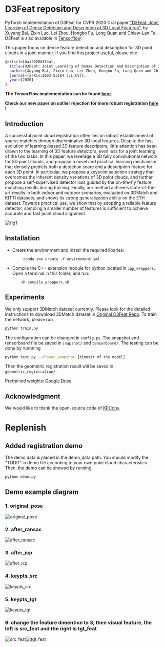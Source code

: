 # D3Feat repository

PyTorch implementation of D3Feat for CVPR'2020 Oral paper ["D3Feat: Joint Learning of Dense Detection and Description of 3D Local Features"](https://arxiv.org/abs/2003.03164), by Xuyang Bai, Zixin Luo, Lei Zhou, Hongbo Fu, Long Quan and Chiew-Lan Tai. D3Feat is also available in [Tensorflow](https://github.com/XuyangBai/D3Feat).

This paper focus on dense feature detection and description for 3D point clouds in a joint manner. If you find this project useful, please cite:

```bash
@article{bai2020d3feat,
  title={D3Feat: Joint Learning of Dense Detection and Description of 3D Local Features},
  author={Xuyang Bai, Zixin Luo, Lei Zhou, Hongbo Fu, Long Quan and Chiew-Lan Tai},
  journal={arXiv:2003.03164 [cs.CV]},
  year={2020}
}

```

**The TensorFlow implementation can be found [here](https://github.com/XuyangBai/D3Feat).**

**Check our new paper on outlier rejection for more robust registration [here](https://github.com/XuyangBai/PointDSC) !**

## Introduction

A successful point cloud registration often lies on robust establishment of sparse matches through discriminative 3D local features. Despite the fast evolution of learning-based 3D feature descriptors, little attention has been drawn to the learning of 3D feature detectors, even less for a joint learning of the two tasks. In this paper, we leverage a 3D fully convolutional network for 3D point clouds, and propose a novel and practical learning mechanism that densely predicts both a detection score and a description feature for each 3D point. In particular, we propose a keypoint selection strategy that overcomes the inherent density variations of 3D point clouds, and further propose a self-supervised detector loss guided by the on-the-fly feature matching results during training. Finally, our method achieves state-of-the-art results in both indoor and outdoor scenarios, evaluated on 3DMatch and KITTI datasets, and shows its strong generalization ability on the ETH dataset. Towards practical use, we show that by adopting a reliable feature detector, sampling a smaller number of features is sufficient to achieve accurate and fast point cloud alignment.

![fig1](figures/detection.png)

## Installation

* Create the environment and install the required libaries:

           conda env create -f environment.yml

* Compile the C++ extension module for python located in `cpp_wrappers`. Open a terminal in this folder, and run:

          sh compile_wrappers.sh

## Experiments

We only support 3DMatch dataset currently. Please look for the detailed instructions to download 3DMatch dataset in [Original D3Feat Repo](https://github.com/XuyangBai/D3Feat). To train the network, please run 
```sh
python train.py
```
The configuration can be changed in `config.py`. The snapshot and tensorboard file be saved in `snapshot/` and `tensorboard/`. The testing can be done by runnning
```sh
python test.py --chosen_snapshot [timestr of the model]
```
Then the geometric registration result will be saved in `geometric_registration/`.

Pretrained weights: [Google Drive](https://drive.google.com/file/d/1aE_Fkt9Cw3Dgq8MbgW5CGCxhy9f5P_Yu/view?usp=sharing)

## Acknowledgment

We would like to thank the open-source code of [KPConv](https://github.com/HuguesTHOMAS/KPConv-PyTorch).


# Replenish
## Added registration demo
The demo data is placed in the demo_data path.
You should modify the "TODO" in demo file according to your own point cloud characteristics. Then, the demo can be showed by running 
```sh
python demo.py
```
## Demo example diagram
### 1. original_pose
![original_pose](demo_pic/original_pose.png)

### 2. after_ransac
![after_ransac](demo_pic/after_ransac.png)

### 3. after_icp
![after_icp](demo_pic/after_icp.png)

### 4. keypts_src
![keypts_src](demo_pic/keypts_src.png)

### 5. keypts_tgt
![keypts_tgt](demo_pic/keypts_tgt.png)

### 6. change the feature dimention to 3, then visual feature, the left is src_feat and the right is tgt_feat
![src_feat](demo_pic/src_feat.png)![tgt_feat](demo_pic/tgt_feat.png)

